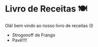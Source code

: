 # Livro de Receitas :plate_with_cutlery:

Olá! bem vindo ao nosso livro de receitas :kissing_closed_eyes:

- Strogonoff de Frango
- Pavê!!!!







